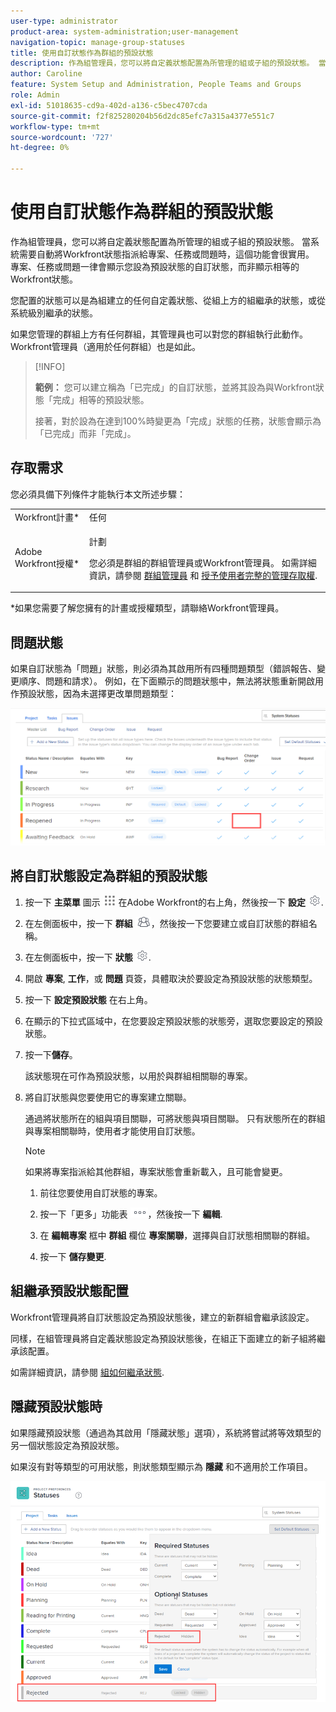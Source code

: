```yaml
---
user-type: administrator
product-area: system-administration;user-management
navigation-topic: manage-group-statuses
title: 使用自訂狀態作為群組的預設狀態
description: 作為組管理員，您可以將自定義狀態配置為所管理的組或子組的預設狀態。 當系統需要自動將Workfront狀態指派給專案、任務或問題時，這個功能會很實用。 專案、任務或問題一律會顯示您設為預設狀態的自訂狀態，而非顯示相等的Workfront狀態。
author: Caroline
feature: System Setup and Administration, People Teams and Groups
role: Admin
exl-id: 51018635-cd9a-402d-a136-c5bec4707cda
source-git-commit: f2f825280204b56d2dc85efc7a315a4377e551c7
workflow-type: tm+mt
source-wordcount: '727'
ht-degree: 0%

---
```


# 使用自訂狀態作為群組的預設狀態

作為組管理員，您可以將自定義狀態配置為所管理的組或子組的預設狀態。 當系統需要自動將Workfront狀態指派給專案、任務或問題時，這個功能會很實用。 專案、任務或問題一律會顯示您設為預設狀態的自訂狀態，而非顯示相等的Workfront狀態。

您配置的狀態可以是為組建立的任何自定義狀態、從組上方的組繼承的狀態，或從系統級別繼承的狀態。

如果您管理的群組上方有任何群組，其管理員也可以對您的群組執行此動作。 Workfront管理員（適用於任何群組）也是如此。

>[!INFO]
>
>**範例：** 您可以建立稱為「已完成」的自訂狀態，並將其設為與Workfront狀態「完成」相等的預設狀態。
>
>接著，對於設為在達到100%時變更為「完成」狀態的任務，狀態會顯示為「已完成」而非「完成」。

## 存取需求

您必須具備下列條件才能執行本文所述步驟：

<table style="table-layout:auto"> 
 <col> 
 <col> 
 <tbody> 
  <tr> 
   <td role="rowheader">Workfront計畫*</td> 
   <td>任何</td> 
  </tr> 
  <tr> 
   <td role="rowheader">Adobe Workfront授權*</td> 
   <td> <p>計劃 </p> <p>您必須是群組的群組管理員或Workfront管理員。 如需詳細資訊，請參閱 <a href="../../../administration-and-setup/manage-groups/group-roles/group-administrators.md" class="MCXref xref">群組管理員</a> 和 <a href="../../../administration-and-setup/add-users/configure-and-grant-access/grant-a-user-full-administrative-access.md" class="MCXref xref">授予使用者完整的管理存取權</a>.</p> </td> 
  </tr> 
 </tbody> 
</table>

&#42;如果您需要了解您擁有的計畫或授權類型，請聯絡Workfront管理員。

## 問題狀態

如果自訂狀態為「問題」狀態，則必須為其啟用所有四種問題類型（錯誤報告、變更順序、問題和請求）。 例如，在下面顯示的問題狀態中，無法將狀態重新開啟用作預設狀態，因為未選擇更改單問題類型：

![](assets/all-4-issue-types-enabled.png)

## 將自訂狀態設定為群組的預設狀態

1. 按一下 **主菜單** 圖示 ![](assets/main-menu-icon.png) 在Adobe Workfront的右上角，然後按一下 **設定** ![](assets/gear-icon-settings.png).
1. 在左側面板中，按一下 **群組** ![](assets/groups-icon.png)，然後按一下您要建立或自訂狀態的群組名稱。
1. 在左側面板中，按一下 **狀態** ![](assets/gear-icon-settings.png).
1. 開啟 **專案**, **工作**，或 **問題** 頁簽，具體取決於要設定為預設狀態的狀態類型。
1. 按一下 **設定預設狀態** 在右上角。
1. 在顯示的下拉式區域中，在您要設定預設狀態的狀態旁，選取您要設定的預設狀態。
1. 按一下&#x200B;**儲存**。

   該狀態現在可作為預設狀態，以用於與群組相關聯的專案。

1. 將自訂狀態與您要使用它的專案建立關聯。

   通過將狀態所在的組與項目關聯，可將狀態與項目關聯。 只有狀態所在的群組與專案相關聯時，使用者才能使用自訂狀態。

   >[!NOTE]
   >
   >如果將專案指派給其他群組，專案狀態會重新載入，且可能會變更。

   1. 前往您要使用自訂狀態的專案。
   1. 按一下「更多」功能表 ![](assets/more-icon.png)，然後按一下 **編輯**.
   1. 在 **編輯專案** 框中 **群組** 欄位 **專案關聯**，選擇與自訂狀態相關聯的群組。

   1. 按一下 **儲存變更**.

## 組繼承預設狀態配置

Workfront管理員將自訂狀態設定為預設狀態後，建立的新群組會繼承該設定。

同樣，在組管理員將自定義狀態設定為預設狀態後，在組正下面建立的新子組將繼承該配置。

如需詳細資訊，請參閱 [組如何繼承狀態](../../../administration-and-setup/manage-groups/manage-group-statuses/how-groups-inherit-statuses.md).

## 隱藏預設狀態時

如果隱藏預設狀態（通過為其啟用「隱藏狀態」選項），系統將嘗試將等效類型的另一個狀態設定為預設狀態。

如果沒有對等類型的可用狀態，則狀態類型顯示為 **隱藏** 和不適用於工作項目。

![](assets/when-hide-default-status-no-equivalent.png)
